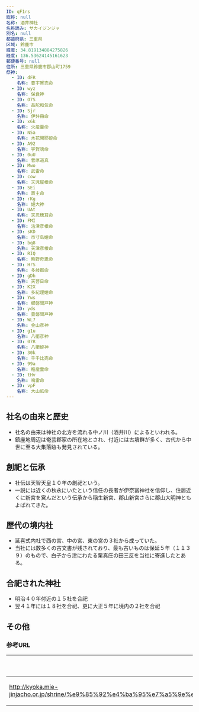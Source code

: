 ```yaml
---
ID: qF1rs
総称: null
名称: 酒井神社
名称読み: サカイジンジャ
別名: null
都道府県: 三重県
区域: 鈴鹿市
緯度: 34.819134884275826
経度: 136.53624145161623
郵便番号: null
住所: 三重県鈴鹿市郡山町1759
祭神:
  - ID: dFR
    名称: 豊宇賀売命
  - ID: wyz
    名称: 保食神
  - ID: O7S
    名称: 品陀和気命
  - ID: Sjr
    名称: 伊弉冊命
  - ID: x6k
    名称: 火産霊命
  - ID: N5a
    名称: 木花開耶姫命
  - ID: A92
    名称: 宇賀魂命
  - ID: 0uU
    名称: 菅原道真
  - ID: Mwo
    名称: 武雷命
  - ID: cow
    名称: 天児屋根命
  - ID: SEi
    名称: 斎主命
  - ID: rKg
    名称: 姫大神
  - ID: UAt
    名称: 天忍穂耳命
  - ID: FMI
    名称: 活津彦根命
  - ID: sKD
    名称: 市寸島姫命
  - ID: bq8
    名称: 天津彦根命
  - ID: RIQ
    名称: 熊野奇毘命
  - ID: HrS
    名称: 多岐都命
  - ID: gDh
    名称: 天菩日命
  - ID: K2X
    名称: 多紀理姫命
  - ID: Yws
    名称: 櫛磐間戸神
  - ID: yds
    名称: 豊磐間戸神
  - ID: WL7
    名称: 金山彦神
  - ID: g1u
    名称: 八衢彦神
  - ID: 07R
    名称: 八衢姫神
  - ID: 30k
    名称: 千千比売命
  - ID: 99a
    名称: 稚産霊命
  - ID: tHv
    名称: 鳴雷命
  - ID: vpF
    名称: 大山祇命
---
```


## 社名の由来と歴史

- 社名の由来は神社の北方を流れる中ノ川（酒井川）によるといわれる。
- 鎮座地周辺は奄芸郡家の所在地とされ、付近には古墳群が多く、古代から中世に至る大集落跡も発見されている。

## 創祀と伝承

- 社伝は天智天皇１０年の創祀という。
- 一説には近くの秋永にいたという信任の長者が伊奈冨神社を信仰し、住居近くに新宮を営んだという伝承から稲生新宮、郡山新宮さらに郡山大明神ともよばれてきた。

## 歴代の境内社

- 延喜式内社で西の宮、中の宮、東の宮の３社から成っていた。
- 当社には数多くの古文書が残されており、最も古いものは保延５年（１１３９）のもので、白子から津にわたる栗真庄の田三反を当社に寄進したとある。

## 合祀された神社

- 明治４０年付近の１５社を合祀
- 翌４１年には１８社を合祀、更に大正５年に境内の２社を合祀

## その他

### 参考URL

| URL                                                                                                                       | 説明   |
| ------------------------------------------------------------------------------------------------------------------------- | ------ |
| http://kyoka.mie-jinjacho.or.jp/shrine/%e9%85%92%e4%ba%95%e7%a5%9e%e7%a4%be%ef%bc%88%e9%83%a1%e5%b1%b1%e7%94%ba%ef%bc%89/ | 神社庁 |
